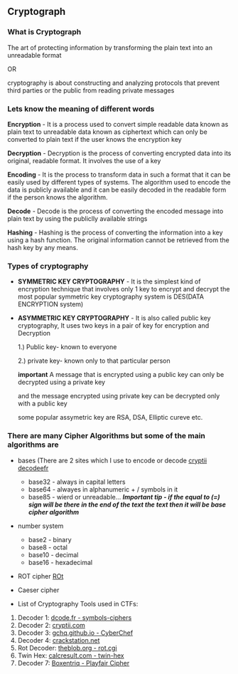 ## Cryptograph

### What is Cryptograph

The art of protecting information by transforming the plain text into an unreadable format

OR

cryptography is about constructing and analyzing protocols that prevent third parties or the public from reading private messages

### Lets know the meaning of different words

**Encryption** - It is a process used to convert simple readable data known as plain text to unreadable data known as ciphertext which can only be converted to plain text if the user knows the encryption key

**Decryption** - Decryption is the process of converting encrypted data into its original, readable format. It involves the use of a key

**Encoding** - It is the process to transform data in such a format that it can be easily used by different types of systems. The algorithm used to encode the data is publicly available and it can be easily decoded in the readable form if the person knows the algorithm.

**Decode** - Decode is the process of converting the encoded message into plain text by using the publiclly available strings


**Hashing** - Hashing is the process of converting the information into a key using a hash function. The original information cannot be retrieved from the hash key by any means. 

### Types of cryptography

- **SYMMETRIC KEY CRYPTOGRAPHY** - It is the simplest kind of encryption technique that involves only 1 key to encrypt and decrypt
the most popular symmetric key cryptography system is DES(DATA ENCRYPTION system)

- **ASYMMETRIC KEY CRYPTOGRAPHY** - It is also called public key cryptography, It uses two keys in a pair of key for encryption and Decryption

    1.) Public key- known to everyone

    2.) private key- known only to that particular person

    ****important**** A message that is encrypted using a public key can only be decrypted using a private key
    
    and the message encrypted using private key can be decrypted only with a public key

    some popular assymetric key are RSA, DSA, Elliptic cureve etc.

### There are many Cipher Algorithms but some of the main algorithms are
-  bases (There are 2 sites which I use to encode or decode [cryptii](https://cryptii.com/) [decodeefr](https://www.dcode.fr/en)
      - base32 - always in capital letters
      - base64 - alwayes in alphanumeric + / symbols in it
      - base85 - wierd or unreadable...
***Important tip - if the equal to (=) sign will be there in the end of the text the text then it will be base cipher algorithm***

 - number system
   - base2  - binary
   - base8  - octal
   - base10  - decimal
   - base16  - hexadecimal
  
- ROT cipher [ROt](https://rot13.com/)
  
- Caeser cipher
- List of Cryptography Tools used in CTFs:

1. Decoder 1: [dcode.fr - symbols-ciphers](https://www.dcode.fr/cipher-identifier)
2. Decoder 2: [cryptii.com](https://cryptii.com/)
3. Decoder 3: [gchq.github.io - CyberChef](https://gchq.github.io/CyberChef)
4. Decoder 4: [crackstation.net](https://crackstation.net/)
5. Rot Decoder: [theblob.org - rot.cgi](https://theblob.org/rot.cgi)
6. Twin Hex: [calcresult.com - twin-hex](https://www.calcresult.com/misc/cyphers/twin-hex.html)
7. Decoder 7: [Boxentriq - Playfair Cipher](https://www.boxentriq.com/code-breaking/playfair-cipher)


